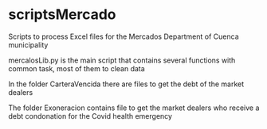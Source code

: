 # scriptsMercado
Scripts to process Excel files for the Mercados Department of Cuenca municipality

mercalosLib.py is the main script that contains several functions with common task, most of them to clean data

In the folder CarteraVencida there are files to get the debt of the market dealers

The folder Exoneracion contains file to get the market dealers who receive a debt condonation for the Covid health emergency
